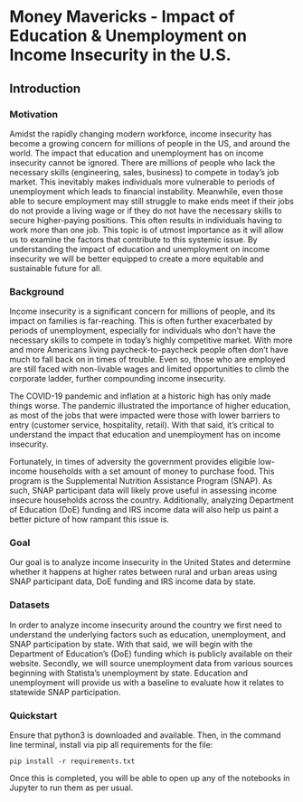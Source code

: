 # Money Mavericks - Impact of Education & Unemployment on Income Insecurity in the U.S.
## Introduction
### **Motivation**
Amidst the rapidly changing modern workforce, income insecurity has become a growing concern for millions of people in the US, and around the world. The impact that education and unemployment has on income insecurity cannot be ignored. There are millions of people who lack the necessary skills (engineering, sales, business) to compete in today’s job market. This inevitably makes individuals more vulnerable to periods of unemployment which leads to financial instability. Meanwhile, even those able to secure employment may still struggle to make ends meet if their jobs do not provide a living wage or if they do not have the necessary skills to secure higher-paying positions. This often results in individuals having to work more than one job. This topic is of utmost importance as it will allow us to examine the factors that contribute to this systemic issue. By understanding the impact of education and unemployment on income insecurity we will be better equipped to create a more equitable and sustainable future for all.
	
### **Background**
Income insecurity is a significant concern for millions of people, and its impact on families is far-reaching. This is often further exacerbated by periods of unemployment, especially for individuals who don’t have the necessary skills to compete in today’s highly competitive market. With more and more Americans living paycheck-to-paycheck people often don’t have much to fall back on in times of trouble. Even so, those who are employed are still faced with non-livable wages and limited opportunities to climb the corporate ladder, further compounding income insecurity. 

The COVID-19 pandemic and inflation at a historic high has only made things worse. The pandemic illustrated the importance of higher education, as most of the jobs that were impacted were those with lower barriers to entry (customer service, hospitality, retail). With that said, it’s critical to understand the impact that education and unemployment has on income insecurity. 

Fortunately, in times of adversity the government provides eligible low-income households with a set amount of money to purchase food. This program is the Supplemental Nutrition Assistance Program (SNAP). As such, SNAP participant data will likely prove useful in assessing income insecure households across the country. Additionally, analyzing Department of Education (DoE) funding and IRS income data will also help us paint a better picture of how rampant this issue is.
	
### **Goal**
Our goal is to analyze income insecurity in the United States and determine whether it happens at higher rates between rural and urban areas using SNAP participant data, DoE funding and IRS income data by state.
	
### **Datasets**
In order to analyze income insecurity around the country we first need to understand the underlying factors such as education, unemployment, and SNAP participation by state. With that said, we will begin with the Department of Education’s (DoE) funding which is publicly available on their website. Secondly, we will source unemployment data from various sources beginning with Statista’s unemployment by state. Education and unemployment will provide us with a baseline to evaluate how it relates to statewide SNAP participation.

### **Quickstart**

Ensure that python3 is downloaded and available. Then, in the command line terminal, install via pip all requirements for the file:

```
pip install -r requirements.txt
```

Once this is completed, you will be able to open up any of the notebooks in Jupyter to run them as per usual.

